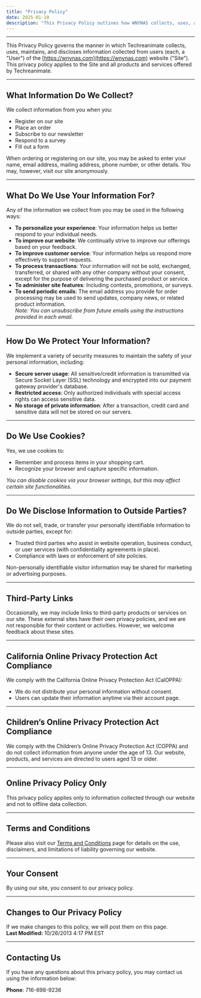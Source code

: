 ```yaml
---
title: "Privacy Policy"
date: 2025-01-10
description: "This Privacy Policy outlines how WNYNAS collects, uses, and protects your information."
---
```


---

This Privacy Policy governs the manner in which Techreanimate collects, uses, maintains, and discloses information collected from users (each, a "User") of the [https://wnynas.com](https://wnynas.com) website ("Site"). This privacy policy applies to the Site and all products and services offered by Techreanimate.

---

## What Information Do We Collect?

We collect information from you when you:

- Register on our site
- Place an order
- Subscribe to our newsletter
- Respond to a survey
- Fill out a form

When ordering or registering on our site, you may be asked to enter your name, email address, mailing address, phone number, or other details. You may, however, visit our site anonymously.

---

## What Do We Use Your Information For?

Any of the information we collect from you may be used in the following ways:

- **To personalize your experience**: Your information helps us better respond to your individual needs.
- **To improve our website**: We continually strive to improve our offerings based on your feedback.
- **To improve customer service**: Your information helps us respond more effectively to support requests.
- **To process transactions**: Your information will not be sold, exchanged, transferred, or shared with any other company without your consent, except for the purpose of delivering the purchased product or service.
- **To administer site features**: Including contests, promotions, or surveys.
- **To send periodic emails**: The email address you provide for order processing may be used to send updates, company news, or related product information.  
  *Note: You can unsubscribe from future emails using the instructions provided in each email.*

---

## How Do We Protect Your Information?

We implement a variety of security measures to maintain the safety of your personal information, including:

- **Secure server usage**: All sensitive/credit information is transmitted via Secure Socket Layer (SSL) technology and encrypted into our payment gateway provider's database.
- **Restricted access**: Only authorized individuals with special access rights can access sensitive data.
- **No storage of private information**: After a transaction, credit card and sensitive data will not be stored on our servers.

---

## Do We Use Cookies?

Yes, we use cookies to:

- Remember and process items in your shopping cart.
- Recognize your browser and capture specific information.

*You can disable cookies via your browser settings, but this may affect certain site functionalities.*

---

## Do We Disclose Information to Outside Parties?

We do not sell, trade, or transfer your personally identifiable information to outside parties, except for:

- Trusted third parties who assist in website operation, business conduct, or user services (with confidentiality agreements in place).
- Compliance with laws or enforcement of site policies.

Non-personally identifiable visitor information may be shared for marketing or advertising purposes.

---

## Third-Party Links

Occasionally, we may include links to third-party products or services on our site. These external sites have their own privacy policies, and we are not responsible for their content or activities. However, we welcome feedback about these sites.

---

## California Online Privacy Protection Act Compliance

We comply with the California Online Privacy Protection Act (CalOPPA):

- We do not distribute your personal information without consent.
- Users can update their information anytime via their account page.

---

## Children’s Online Privacy Protection Act Compliance

We comply with the Children’s Online Privacy Protection Act (COPPA) and do not collect information from anyone under the age of 13. Our website, products, and services are directed to users aged 13 or older.

---

## Online Privacy Policy Only

This privacy policy applies only to information collected through our website and not to offline data collection.

---

## Terms and Conditions

Please also visit our [Terms and Conditions](https://wnynas.com/terms) page for details on the use, disclaimers, and limitations of liability governing our website.

---

## Your Consent

By using our site, you consent to our privacy policy.

---

## Changes to Our Privacy Policy

If we make changes to this policy, we will post them on this page.  
**Last Modified:** 10/26/2013 4:17 PM EST

---

## Contacting Us

If you have any questions about this privacy policy, you may contact us using the information below:

**Phone**: 716-698-9236
